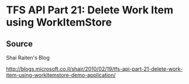 # TFS API Part 21: Delete Work Item using WorkItemStore

## Source
Shai Raiten's Blog

http://blogs.microsoft.co.il/shair/2010/02/19/tfs-api-part-21-delete-work-item-using-workitemstore-demo-application/